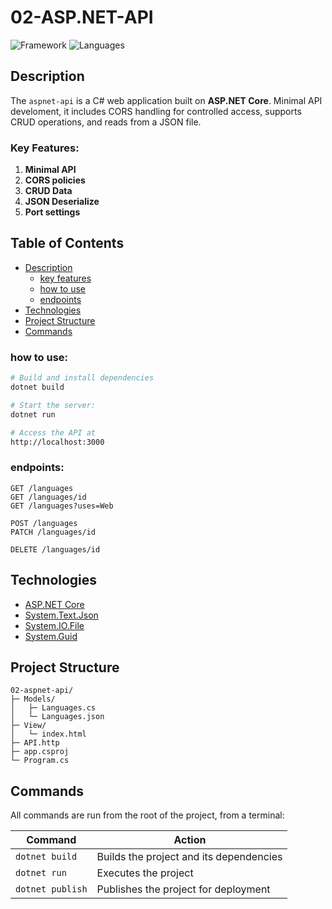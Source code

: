 # 02-ASP.NET-API
![Framework](https://img.shields.io/badge/ASP.NET-141414?&logo=dotnet&logoColor=white&labelColor=512BD4)
![Languages](https://img.shields.io/badge/C--Sharp-141414?&logo=csharp&logoColor=white&labelColor=512BD4)

<!-- ## Preview
![001-specex](../assets/001-spacex.jpg) -->

## Description

The `aspnet-api` is a C# web application built on **ASP.NET Core**. Minimal API develoment, it includes CORS handling for controlled access, supports CRUD operations, and reads from a JSON file.

### Key Features:

1. **Minimal API**
1. **CORS policies**
1. **CRUD Data**
1. **JSON Deserialize**
1. **Port settings**

## Table of Contents

- [Description](#description)
  - [key features](#key-features)
  - [how to use](#how-to-use)
  - [endpoints](#endpoints)
- [Technologies](#technologies)
- [Project Structure](#project-structure)
- [Commands](#commands)


### how to use:
```bash
# Build and install dependencies
dotnet build

# Start the server: 
dotnet run

# Access the API at
http://localhost:3000
```

### endpoints:
```http
GET /languages
GET /languages/id
GET /languages?uses=Web

POST /languages
PATCH /languages/id

DELETE /languages/id
```

## Technologies

- [ASP.NET Core](https://dotnet.microsoft.com/en-us/apps/aspnet/apis)
- [System.Text.Json](https://learn.microsoft.com/en-us/dotnet/api/system.text.json)
- [System.IO.File](https://learn.microsoft.com/en-us/dotnet/api/system.io.file)
- [System.Guid](https://learn.microsoft.com/en-us/dotnet/api/system.guid)

## Project Structure

```
02-aspnet-api/
├─ Models/
│   ├─ Languages.cs
│   └─ Languages.json
├─ View/
│   └─ index.html
├─ API.http
├─ app.csproj
└─ Program.cs
```

## Commands

All commands are run from the root of the project, from a terminal:

| Command                  | Action |
| -------------------------| ------ |
| `dotnet build`           | Builds the project and its dependencies |
| `dotnet run`             | Executes the project |
| `dotnet publish`         | Publishes the project for deployment |

